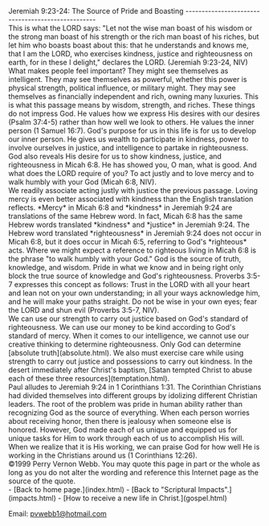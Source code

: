  <head> <title>(PVW) Jeremiah 9:23-24: The Source of Pride and Boasting</title> <meta content="IE=9" http-equiv="X-UA-Compatible"></meta> <link href="css/page_style.css" rel="stylesheet" type="text/css"></link> </head><body><div class="page_style"> Jeremiah 9:23-24: The Source of Pride and Boasting
--------------------------------------------------

<div class="p">This is what the LORD says:
 "Let not the wise man boast of his wisdom
 or the strong man boast of his strength
 or the rich man boast of his riches,
 but let him who boasts boast about this:
 that he understands and knows me,
 that I am the LORD, who exercises kindness,
 justice and righteousness on earth,
 for in these I delight,"
 declares the LORD. (Jeremiah 9:23-24, NIV)

</div><div class="p">What makes people feel important? They might see themselves as intelligent. They may see themselves as powerful, whether this power is physical strength, political influence, or military might. They may see themselves as financially independent and rich, owning many luxuries. This is what this passage means by wisdom, strength, and riches. These things do not impress God. He values how we express His desires with our desires (Psalm 37:4-5) rather than how well we look to others. He values the inner person (1 Samuel 16:7). God's purpose for us in this life is for us to develop our inner person. He gives us wealth to participate in kindness, power to involve ourselves in justice, and intelligence to partake in righteousness.</div><div class="p">God also reveals His desire for us to show kindness, justice, and righteousness in Micah 6:8. He has showed you, O man, what is good.
 And what does the LORD require of you?
 To act justly and to love mercy
 and to walk humbly with your God (Micah 6:8, NIV).

</div><div class="p">We readily associate acting justly with justice the previous passage. Loving mercy is even better associated with kindness than the English translation reflects. *Mercy* in Micah 6:8 and *kindness* in Jeremiah 9:24 are translations of the same Hebrew word. In fact, Micah 6:8 has the same Hebrew words translated *kindness* and *justice* in Jeremiah 9:24. The Hebrew word translated *righteousness* in Jeremiah 9:24 does not occur in Micah 6:8, but it does occur in Micah 6:5, referring to God's *righteous* acts. Where we might expect a reference to righteous living in Micah 6:8 is the phrase "to walk humbly with your God." God is the source of truth, knowledge, and wisdom. Pride in what we know and in being right only block the true source of knowledge and God's righteousness. Proverbs 3:5-7 expresses this concept as follows: Trust in the LORD with all your heart
 and lean not on your own understanding;
 in all your ways acknowledge him,
 and he will make your paths straight.
 Do not be wise in your own eyes;
 fear the LORD and shun evil (Proverbs 3:5-7, NIV).

</div><div class="p">We can use our strength to carry out justice based on God's standard of righteousness. We can use our money to be kind according to God's standard of mercy. When it comes to our intelligence, we cannot use our creative thinking to determine righteousness. Only God can determine [absolute truth](absolute.html). We also must exercise care while using strength to carry out justice and possessions to carry out kindness. In the desert immediately after Christ's baptism, [Satan tempted Christ to abuse each of these three resources](temptation.html).</div>Paul alludes to Jeremiah 9:24 in 1 Corinthians 1:31. The Corinthian Christians had divided themselves into different groups by idolizing different Christian leaders. The root of the problem was pride in human ability rather than recognizing God as the source of everything. When each person worries about receiving honor, then there is jealousy when someone else is honored. However, God made each of us unique and equipped us for unique tasks for Him to work through each of us to accomplish His will. When we realize that it is His working, we can praise God for how well He is working in the Christians around us (1 Corinthians 12:26).

<div class="copy">©1999 Perry Vernon Webb. You may quote this page in part or the whole as long as you do not alter the wording and reference this Internet page as the source of the quote.</div> </div>- [Back to home page.](index.html)
- [Back to "Scriptural Impacts".](impacts.html)
- [How to receive a new life in Christ.](gospel.html)

Email: [pvwebb1@hotmail.com](mailto:pvwebb1@hotmail.com)

